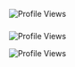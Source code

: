 <p align="center">
  <img src="https://api.visitorbadge.io/api/VisitorHit?user=UNIKBAAP&countColorcountColor&countColor=%23FF0000" alt="Profile Views">
</p>

###
<p align="center">
  <img src="https://img.shields.io/github/followers/VIP-Whisper?color=FF0000&style=for-the-badge&logo=github&label=Follow" alt="Profile Views">
</p>
<p align="center">
  <img src="https://img.shields.io/github/stars/VIP-Whisper?color=FF0000&style=for-the-badge&logo=github&label=Star" alt="Profile Views">
</p>
